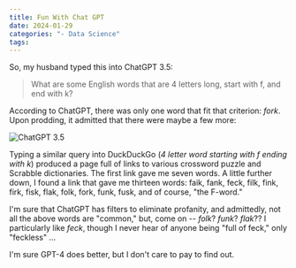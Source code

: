 ```yaml
---
title: Fun With Chat GPT
date: 2024-01-29
categories: "- Data Science"
tags:
---
```

So, my husband typed this into ChatGPT 3.5:

> What are some English words that are 4 letters long, start with f, and end with k?

According to ChatGPT, there was only one word that fit that criterion: *fork*.  Upon prodding, it admitted that there were maybe a few more:

<p><img style="display:block;margin-left:auto;margin-right:auto;" src="{{ site.baseurl }}/images/posts/chatgpt_fk.png" alt="ChatGPT 3.5" border="0" /></p>

Typing a similar query into DuckDuckGo (*4 letter word starting with f ending with k*) produced a page full of links to various crossword puzzle and Scrabble dictionaries. The first link gave me seven words. A little further down, I found a link that gave me thirteen words: faik, fank, feck, filk, fink, firk, fisk, flak, folk, fork, funk, fusk, and of course, "the F-word."

I'm sure that ChatGPT has filters to eliminate profanity, and admittedly, not all the above words are "common," but, come on -- *folk*? *funk*? *flak*??  I particularly like *feck*, though I never hear of anyone being "full of feck," only "feckless" ...

I'm sure GPT-4 does better, but I don't care to pay to find out.

